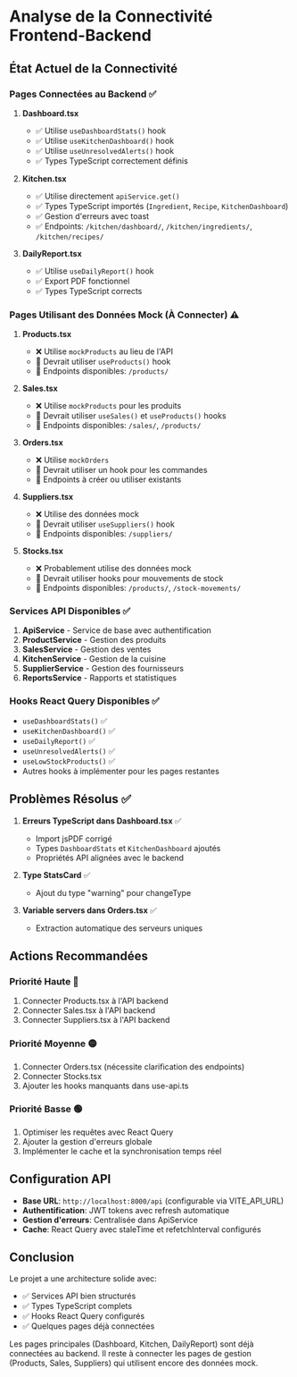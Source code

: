 # Analyse de la Connectivité Frontend-Backend

## État Actuel de la Connectivité

### Pages Connectées au Backend ✅

1. **Dashboard.tsx**
   - ✅ Utilise `useDashboardStats()` hook
   - ✅ Utilise `useKitchenDashboard()` hook
   - ✅ Utilise `useUnresolvedAlerts()` hook
   - ✅ Types TypeScript correctement définis

2. **Kitchen.tsx**
   - ✅ Utilise directement `apiService.get()`
   - ✅ Types TypeScript importés (`Ingredient`, `Recipe`, `KitchenDashboard`)
   - ✅ Gestion d'erreurs avec toast
   - ✅ Endpoints: `/kitchen/dashboard/`, `/kitchen/ingredients/`, `/kitchen/recipes/`

3. **DailyReport.tsx**
   - ✅ Utilise `useDailyReport()` hook
   - ✅ Export PDF fonctionnel
   - ✅ Types TypeScript corrects

### Pages Utilisant des Données Mock (À Connecter) ⚠️

1. **Products.tsx**
   - ❌ Utilise `mockProducts` au lieu de l'API
   - 🔧 Devrait utiliser `useProducts()` hook
   - 🔧 Endpoints disponibles: `/products/`

2. **Sales.tsx**
   - ❌ Utilise `mockProducts` pour les produits
   - 🔧 Devrait utiliser `useSales()` et `useProducts()` hooks
   - 🔧 Endpoints disponibles: `/sales/`, `/products/`

3. **Orders.tsx**
   - ❌ Utilise `mockOrders` 
   - 🔧 Devrait utiliser un hook pour les commandes
   - 🔧 Endpoints à créer ou utiliser existants

4. **Suppliers.tsx**
   - ❌ Utilise des données mock
   - 🔧 Devrait utiliser `useSuppliers()` hook
   - 🔧 Endpoints disponibles: `/suppliers/`

5. **Stocks.tsx**
   - ❌ Probablement utilise des données mock
   - 🔧 Devrait utiliser hooks pour mouvements de stock
   - 🔧 Endpoints disponibles: `/products/`, `/stock-movements/`

### Services API Disponibles ✅

1. **ApiService** - Service de base avec authentification
2. **ProductService** - Gestion des produits
3. **SalesService** - Gestion des ventes
4. **KitchenService** - Gestion de la cuisine
5. **SupplierService** - Gestion des fournisseurs
6. **ReportsService** - Rapports et statistiques

### Hooks React Query Disponibles ✅

- `useDashboardStats()` ✅
- `useKitchenDashboard()` ✅
- `useDailyReport()` ✅
- `useUnresolvedAlerts()` ✅
- `useLowStockProducts()` ✅
- Autres hooks à implémenter pour les pages restantes

## Problèmes Résolus ✅

1. **Erreurs TypeScript dans Dashboard.tsx** ✅
   - Import jsPDF corrigé
   - Types `DashboardStats` et `KitchenDashboard` ajoutés
   - Propriétés API alignées avec le backend

2. **Type StatsCard** ✅
   - Ajout du type "warning" pour changeType

3. **Variable servers dans Orders.tsx** ✅
   - Extraction automatique des serveurs uniques

## Actions Recommandées

### Priorité Haute 🔴
1. Connecter Products.tsx à l'API backend
2. Connecter Sales.tsx à l'API backend
3. Connecter Suppliers.tsx à l'API backend

### Priorité Moyenne 🟡
1. Connecter Orders.tsx (nécessite clarification des endpoints)
2. Connecter Stocks.tsx
3. Ajouter les hooks manquants dans use-api.ts

### Priorité Basse 🟢
1. Optimiser les requêtes avec React Query
2. Ajouter la gestion d'erreurs globale
3. Implémenter le cache et la synchronisation temps réel

## Configuration API

- **Base URL**: `http://localhost:8000/api` (configurable via VITE_API_URL)
- **Authentification**: JWT tokens avec refresh automatique
- **Gestion d'erreurs**: Centralisée dans ApiService
- **Cache**: React Query avec staleTime et refetchInterval configurés

## Conclusion

Le projet a une architecture solide avec:
- ✅ Services API bien structurés
- ✅ Types TypeScript complets
- ✅ Hooks React Query configurés
- ✅ Quelques pages déjà connectées

Les pages principales (Dashboard, Kitchen, DailyReport) sont déjà connectées au backend.
Il reste à connecter les pages de gestion (Products, Sales, Suppliers) qui utilisent encore des données mock.

